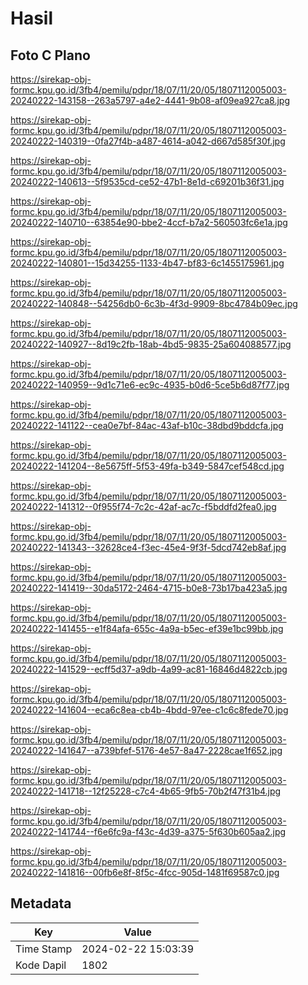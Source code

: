 # Hasil

## Foto C Plano

https://sirekap-obj-formc.kpu.go.id/3fb4/pemilu/pdpr/18/07/11/20/05/1807112005003-20240222-143158--263a5797-a4e2-4441-9b08-af09ea927ca8.jpg

https://sirekap-obj-formc.kpu.go.id/3fb4/pemilu/pdpr/18/07/11/20/05/1807112005003-20240222-140319--0fa27f4b-a487-4614-a042-d667d585f30f.jpg

https://sirekap-obj-formc.kpu.go.id/3fb4/pemilu/pdpr/18/07/11/20/05/1807112005003-20240222-140613--5f9535cd-ce52-47b1-8e1d-c69201b36f31.jpg

https://sirekap-obj-formc.kpu.go.id/3fb4/pemilu/pdpr/18/07/11/20/05/1807112005003-20240222-140710--63854e90-bbe2-4ccf-b7a2-560503fc6e1a.jpg

https://sirekap-obj-formc.kpu.go.id/3fb4/pemilu/pdpr/18/07/11/20/05/1807112005003-20240222-140801--15d34255-1133-4b47-bf83-6c1455175961.jpg

https://sirekap-obj-formc.kpu.go.id/3fb4/pemilu/pdpr/18/07/11/20/05/1807112005003-20240222-140848--54256db0-6c3b-4f3d-9909-8bc4784b09ec.jpg

https://sirekap-obj-formc.kpu.go.id/3fb4/pemilu/pdpr/18/07/11/20/05/1807112005003-20240222-140927--8d19c2fb-18ab-4bd5-9835-25a604088577.jpg

https://sirekap-obj-formc.kpu.go.id/3fb4/pemilu/pdpr/18/07/11/20/05/1807112005003-20240222-140959--9d1c71e6-ec9c-4935-b0d6-5ce5b6d87f77.jpg

https://sirekap-obj-formc.kpu.go.id/3fb4/pemilu/pdpr/18/07/11/20/05/1807112005003-20240222-141122--cea0e7bf-84ac-43af-b10c-38dbd9bddcfa.jpg

https://sirekap-obj-formc.kpu.go.id/3fb4/pemilu/pdpr/18/07/11/20/05/1807112005003-20240222-141204--8e5675ff-5f53-49fa-b349-5847cef548cd.jpg

https://sirekap-obj-formc.kpu.go.id/3fb4/pemilu/pdpr/18/07/11/20/05/1807112005003-20240222-141312--0f955f74-7c2c-42af-ac7c-f5bddfd2fea0.jpg

https://sirekap-obj-formc.kpu.go.id/3fb4/pemilu/pdpr/18/07/11/20/05/1807112005003-20240222-141343--32628ce4-f3ec-45e4-9f3f-5dcd742eb8af.jpg

https://sirekap-obj-formc.kpu.go.id/3fb4/pemilu/pdpr/18/07/11/20/05/1807112005003-20240222-141419--30da5172-2464-4715-b0e8-73b17ba423a5.jpg

https://sirekap-obj-formc.kpu.go.id/3fb4/pemilu/pdpr/18/07/11/20/05/1807112005003-20240222-141455--e1f84afa-655c-4a9a-b5ec-ef39e1bc99bb.jpg

https://sirekap-obj-formc.kpu.go.id/3fb4/pemilu/pdpr/18/07/11/20/05/1807112005003-20240222-141529--ecff5d37-a9db-4a99-ac81-16846d4822cb.jpg

https://sirekap-obj-formc.kpu.go.id/3fb4/pemilu/pdpr/18/07/11/20/05/1807112005003-20240222-141604--eca6c8ea-cb4b-4bdd-97ee-c1c6c8fede70.jpg

https://sirekap-obj-formc.kpu.go.id/3fb4/pemilu/pdpr/18/07/11/20/05/1807112005003-20240222-141647--a739bfef-5176-4e57-8a47-2228cae1f652.jpg

https://sirekap-obj-formc.kpu.go.id/3fb4/pemilu/pdpr/18/07/11/20/05/1807112005003-20240222-141718--12f25228-c7c4-4b65-9fb5-70b2f47f31b4.jpg

https://sirekap-obj-formc.kpu.go.id/3fb4/pemilu/pdpr/18/07/11/20/05/1807112005003-20240222-141744--f6e6fc9a-f43c-4d39-a375-5f630b605aa2.jpg

https://sirekap-obj-formc.kpu.go.id/3fb4/pemilu/pdpr/18/07/11/20/05/1807112005003-20240222-141816--00fb6e8f-8f5c-4fcc-905d-1481f69587c0.jpg


## Metadata

| Key        | Value               |
| ---------- | ------------------- |
| Time Stamp | 2024-02-22 15:03:39 |
| Kode Dapil | 1802                |



